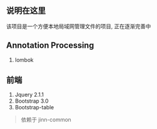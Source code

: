 ## 说明在这里
该项目是一个方便本地局域网管理文件的项目, 正在逐渐完善中

## Annotation Processing
1. lombok

## 前端
1. Jquery 2.1.1
2. Bootstrap 3.0
3. Bootstrap-table

> 依赖于 jinn-common
